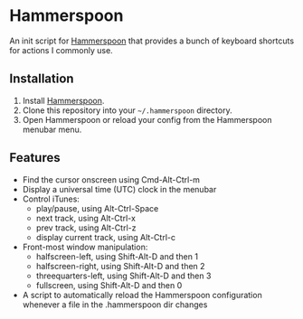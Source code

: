 # Hammerspoon

An init script for [Hammerspoon](https://github.com/Hammerspoon/hammerspoon) that provides a bunch of keyboard shortcuts for actions I commonly use.

## Installation

1. Install [Hammerspoon](https://github.com/Hammerspoon/hammerspoon).
1. Clone this repository into your `~/.hammerspoon` directory.
1. Open Hammerspoon or reload your config from the Hammerspoon menubar
   menu.

## Features

- Find the cursor onscreen using Cmd-Alt-Ctrl-m
- Display a universal time (UTC) clock in the menubar
- Control iTunes:
    - play/pause, using Alt-Ctrl-Space
    - next track, using Alt-Ctrl-x
    - prev track, using Alt-Ctrl-z
    - display current track, using Alt-Ctrl-c
- Front-most window manipulation:
    - halfscreen-left, using Shift-Alt-D and then 1
    - halfscreen-right, using Shift-Alt-D and then 2
    - threequarters-left, using Shift-Alt-D and then 3
    - fullscreen, using Shift-Alt-D and then 0
- A script to automatically reload the Hammerspoon configuration
  whenever a file in the .hammerspoon dir changes

